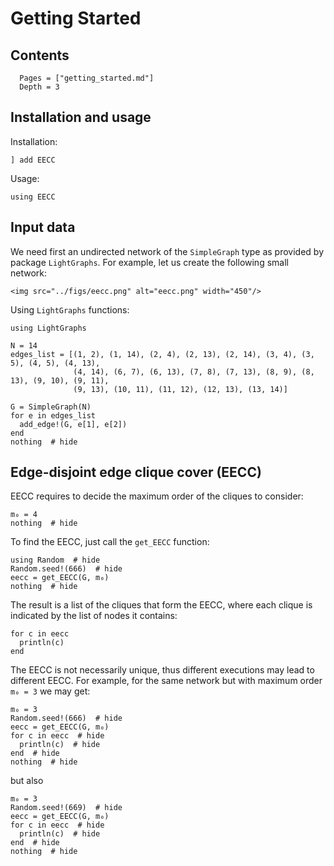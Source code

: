 # Getting Started

## Contents

```@contents
  Pages = ["getting_started.md"]
  Depth = 3
```


## Installation and usage

Installation:
```@example gettingstarted
] add EECC
```

Usage:
```@example gettingstarted
using EECC
```


## Input data

We need first an undirected network of the `SimpleGraph` type as provided by package `LightGraphs`. For example, let us create the following small network:

```@raw html
<img src="../figs/eecc.png" alt="eecc.png" width="450"/>
```

Using `LightGraphs` functions:

```@example gettingstarted
using LightGraphs

N = 14
edges_list = [(1, 2), (1, 14), (2, 4), (2, 13), (2, 14), (3, 4), (3, 5), (4, 5), (4, 13),
              (4, 14), (6, 7), (6, 13), (7, 8), (7, 13), (8, 9), (8, 13), (9, 10), (9, 11),
              (9, 13), (10, 11), (11, 12), (12, 13), (13, 14)]

G = SimpleGraph(N)
for e in edges_list
  add_edge!(G, e[1], e[2])
end
nothing  # hide
```


## Edge-disjoint edge clique cover (EECC)

EECC requires to decide the maximum order of the cliques to consider:
```@example gettingstarted
m₀ = 4
nothing  # hide
```

To find the EECC, just call the `get_EECC` function:
```@example gettingstarted
using Random  # hide
Random.seed!(666)  # hide
eecc = get_EECC(G, m₀)
nothing  # hide
```

The result is a list of the cliques that form the EECC, where each clique is indicated by the list of nodes it contains:
```@example gettingstarted
for c in eecc
  println(c)
end
```

The EECC is not necessarily unique, thus different executions may lead to different EECC. For example, for the same network but with maximum order `m₀ = 3` we may get:
```@example gettingstarted
m₀ = 3
Random.seed!(666)  # hide
eecc = get_EECC(G, m₀)
for c in eecc  # hide
  println(c)  # hide
end  # hide
nothing  # hide
```

but also
```@example gettingstarted
m₀ = 3
Random.seed!(669)  # hide
eecc = get_EECC(G, m₀)
for c in eecc  # hide
  println(c)  # hide
end  # hide
nothing  # hide
```

